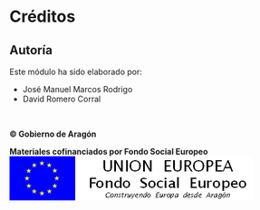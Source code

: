
# Créditos

## Autoría

Este módulo ha sido elaborado por:

- José Manuel Marcos Rodrigo
- David Romero Corral

&nbsp;

**&copy; Gobierno de Aragón**

**Materiales cofinanciados por Fondo Social Europeo**
![](img/FSE_grande_fondo_blanco.jpg)

